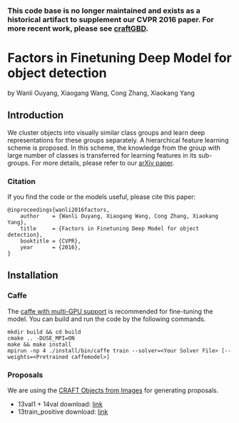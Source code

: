 ### This code base is no longer maintained and exists as a historical artifact to supplement our CVPR 2016 paper. For more recent work, please see [craftGBD](https://github.com/craftGBD/craftGBD).

# Factors in Finetuning Deep Model for object detection

by Wanli Ouyang, Xiaogang Wang, Cong Zhang, Xiaokang Yang

## Introduction

We cluster objects into visually similar class groups and learn deep representations for these groups separately. A hierarchical feature learning scheme is proposed. In this scheme, the knowledge from the group with large number of classes is transferred for learning features in its sub-groups. For more details, please refer to our [arXiv paper](http://arxiv.org/abs/1601.05150).

### Citation

If you find the code or the models useful, please cite this paper:
```
@inproceedings{wanli2016factors,
	author    = {Wanli Ouyang, Xiaogang Wang, Cong Zhang, Xiaokang Yang},
	title     = {Factors in Finetuning Deep Model for object detection},
	booktitle = {CVPR},
	year      = {2016},
}
```

## Installation

### Caffe

The [caffe with multi-GPU support](https://github.com/yjxiong/caffe) is recommended for fine-tuning the model. You can build and run the code by the following commands.

```
mkdir build && cd build
cmake .. -DUSE_MPI=ON
make && make install
mpirun -np 4 ./install/bin/caffe train --solver=<Your Solver File> [--weights=<Pretrained caffemodel>]
```

### Proposals

We are using the [CRAFT Objects from Images](http://arxiv.org/abs/1604.03239) for generating proposals.

* 13val1 + 14val download: [link](http://pan.baidu.com/s/1csmEkA)
* 13train_positive download: [link](http://pan.baidu.com/s/1nv4b6lj)
